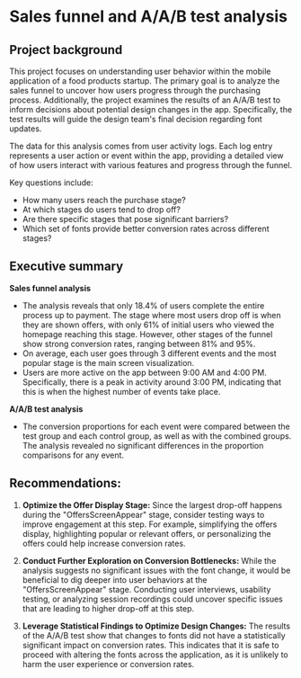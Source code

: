 # Sales funnel and A/A/B test analysis

## Project background
This project focuses on understanding user behavior within the mobile application of a food products startup. The primary goal is to analyze the sales funnel to uncover how users progress through the purchasing process. Additionally, the project examines the results of an A/A/B test to inform decisions about potential design changes in the app. Specifically, the test results will guide the design team's final decision regarding font updates.

The data for this analysis comes from user activity logs. Each log entry represents a user action or event within the app, providing a detailed view of how users interact with various features and progress through the funnel.  

Key questions include:

- How many users reach the purchase stage?
- At which stages do users tend to drop off?
- Are there specific stages that pose significant barriers?
- Which set of fonts provide better conversion rates across different stages?

## Executive summary
**Sales funnel analysis**
- The analysis reveals that only 18.4% of users complete the entire process up to payment. The stage where most users drop off is when they are shown offers, with only 61% of initial users who viewed the homepage reaching this stage. However, other stages of the funnel show strong conversion rates, ranging between 81% and 95%.
- On average, each user goes through 3 different events and the most popular stage is the main screen visualization.
- Users are more active on the app between 9:00 AM and 4:00 PM. Specifically, there is a peak in activity around 3:00 PM, indicating that this is when the highest number of events take place.

**A/A/B test analysis**
- The conversion proportions for each event were compared between the test group and each control group, as well as with the combined groups. The analysis revealed no significant differences in the proportion comparisons for any event.

## Recommendations:
1. **Optimize the Offer Display Stage:** Since the largest drop-off happens during the "OffersScreenAppear" stage, consider testing ways to improve engagement at this step. For example, simplifying the offers display, highlighting popular or relevant offers, or personalizing the offers could help increase conversion rates.
   
3. **Conduct Further Exploration on Conversion Bottlenecks:** While the analysis suggests no significant issues with the font change, it would be beneficial to dig deeper into user behaviors at the "OffersScreenAppear" stage. Conducting user interviews, usability testing, or analyzing session recordings could uncover specific issues that are leading to higher drop-off at this step.
   
5. **Leverage Statistical Findings to Optimize Design Changes:** The results of the A/A/B test show that changes to fonts did not have a statistically significant impact on conversion rates. This indicates that it is safe to proceed with altering the fonts across the application, as it is unlikely to harm the user experience or conversion rates.
 
